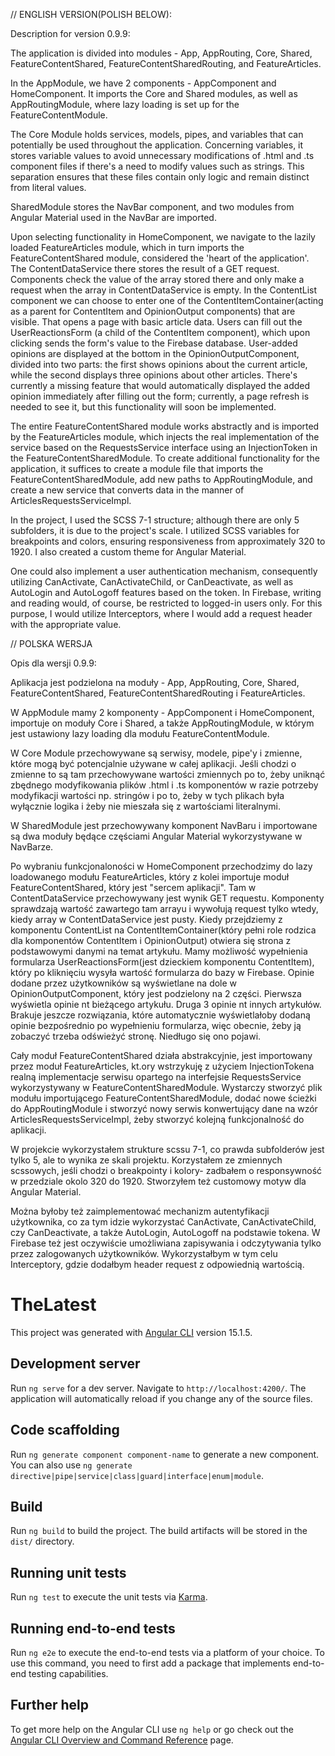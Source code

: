 // ENGLISH VERSION(POLISH BELOW):

Description for version 0.9.9:

The application is divided into modules - App, AppRouting, Core, Shared, FeatureContentShared, FeatureContentSharedRouting, and FeatureArticles.

In the AppModule, we have 2 components - AppComponent and HomeComponent. It imports the Core and Shared modules, as well as AppRoutingModule, 
where lazy loading is set up for the FeatureContentModule.

The Core Module holds services, models, pipes, and variables that can potentially be used throughout the application. Concerning variables, it 
stores variable values to avoid unnecessary modifications of .html and .ts component files if there's a need to modify values such as strings. 
This separation ensures that these files contain only logic and remain distinct from literal values.

SharedModule stores the NavBar component, and two modules from Angular Material used in the NavBar are imported.

Upon selecting functionality in HomeComponent, we navigate to the lazily loaded FeatureArticles module, which in turn imports the 
FeatureContentShared module, considered the 'heart of the application'. The ContentDataService there stores the result of a GET request. 
Components check the value of the array stored there and only make a request when the array in ContentDataService is empty. In the 
ContentList component we can choose to enter one of the ContentItemContainer(acting as a parent for ContentItem and OpinionOutput components) 
that are visible. That opens a page with basic article data. Users can fill out the UserReactionsForm (a child of the ContentItem component), 
which upon clicking sends the form's value to the Firebase database. User-added opinions are displayed at the bottom in the 
OpinionOutputComponent, divided into two parts: the first shows opinions about the current article, while the second displays three opinions 
about other articles. There's currently a missing feature that would automatically displayed the added opinion immediately after filling out 
the form; currently, a page refresh is needed to see it, but this functionality will soon be implemented.

The entire FeatureContentShared module works abstractly and is imported by the FeatureArticles module, which injects the real implementation of 
the service based on the RequestsService interface using an InjectionToken in the FeatureContentSharedModule. To create additional functionality 
for the application, it suffices to create a module file that imports the FeatureContentSharedModule, add new paths to AppRoutingModule, and 
create a new service that converts data in the manner of ArticlesRequestsServiceImpl.

In the project, I used the SCSS 7-1 structure; although there are only 5 subfolders, it is due to the project's scale. I utilized SCSS variables 
for breakpoints and colors, ensuring responsiveness from approximately 320 to 1920. I also created a custom theme for Angular Material.

One could also implement a user authentication mechanism, consequently utilizing CanActivate, CanActivateChild, or CanDeactivate, as well as 
AutoLogin and AutoLogoff features based on the token. In Firebase, writing and reading would, of course, be restricted to logged-in users only. 
For this purpose, I would utilize Interceptors, where I would add a request header with the appropriate value.


// POLSKA WERSJA

Opis dla wersji 0.9.9:

Aplikacja jest podzielona na moduły - App, AppRouting, Core, Shared, FeatureContentShared, FeatureContentSharedRouting i FeatureArticles.

W AppModule mamy 2 komponenty - AppComponent i HomeComponent, importuje on moduły Core i Shared, a także AppRoutingModule, 
w którym jest ustawiony lazy loading dla modułu FeatureContentModule.

W Core Module przechowywane są serwisy, modele, pipe'y i zmienne, które mogą być potencjalnie używane w całej aplikacji.
Jeśli chodzi o zmienne to są tam przechowywane wartości zmiennych po to, żeby uniknąć zbędnego modyfikowania plików .html i .ts komponentów
w razie potrzeby modyfikacji wartości np. stringów i po to, żeby w tych plikach była wyłącznie logika i żeby nie mieszała się z wartościami
literalnymi.

W SharedModule jest przechowywany komponent NavBaru i importowane są dwa moduły będące częściami Angular Material wykorzystywane w NavBarze.

Po wybraniu funkcjonaloności w HomeComponent przechodzimy do lazy loadowanego modułu FeatureArticles, który z kolei importuje moduł 
FeatureContentShared, który jest "sercem aplikacji". Tam w ContentDataService przechowywany jest wynik GET requestu. Komponenty sprawdzają 
wartość zawartego tam arrayu i wywołują request tylko wtedy, kiedy array w ContentDataService jest pusty. Kiedy przejdziemy z komponentu 
ContentList na ContentItemContainer(który pełni role rodzica dla komponentów ContentItem i OpinionOutput) otwiera się strona z podstawowymi 
danymi na temat artykułu. Mamy możliwość wypełnienia formularza UserReactionsForm(jest dzieckiem komponentu ContentItem), który po kliknięciu wysyła 
wartość formularza do bazy w Firebase. Opinie dodane przez użytkowników są wyświetlane na dole w OpinionOutputComponent, który jest 
podzielony na 2 części. Pierwsza wyświetla opinie nt bieżącego artykułu. Druga 3 opinie nt innych artykułów. Brakuje jeszcze rozwiązania, 
które automatycznie wyświetlałoby dodaną opinie bezpośrednio po wypełnieniu formularza, więc obecnie, żeby ją zobaczyć trzeba odświeżyć 
stronę. Niedługo się ono pojawi.

Cały moduł FeatureContentShared działa abstrakcyjnie, jest importowany przez moduł FeatureArticles, kt.ory wstrzykuję z użyciem InjectionTokena 
realną implementacje serwisu opartego na interfejsie RequestsService wykorzystywany w FeatureContentSharedModule. Wystarczy stworzyć 
plik modułu importującego FeatureContentSharedModule, dodać nowe ścieżki do AppRoutingModule i stworzyć nowy serwis konwertujący dane na 
wzór ArticlesRequestsServiceImpl, żeby stworzyć kolejną funkcjonalność do aplikacji.

W projekcie wykorzystałem strukture scssu 7-1, co prawda subfolderów jest tylko 5, ale to wynika ze skali projektu. Korzystałem ze 
zmiennych scssowych, jeśli chodzi o breakpointy i kolory- zadbałem o responsywność w przedziale okolo 320 do 1920. Stworzyłem też customowy 
motyw dla Angular Material.

Można byłoby też zaimplementować mechanizm autentyfikacji użytkownika, co za tym idzie wykorzystać CanActivate, CanActivateChild, czy 
CanDeactivate, a także AutoLogin, AutoLogoff na podstawie tokena. W Firebase też jest oczywiście umożliwiana zapisywania i odczytywania 
tylko przez zalogowanych użytkowników. Wykorzystałbym w tym celu Interceptory, gdzie dodałbym header request z odpowiednią wartością.


# TheLatest

This project was generated with [Angular CLI](https://github.com/angular/angular-cli) version 15.1.5.

## Development server

Run `ng serve` for a dev server. Navigate to `http://localhost:4200/`. The application will automatically reload if you change any of the source files.

## Code scaffolding

Run `ng generate component component-name` to generate a new component. You can also use `ng generate directive|pipe|service|class|guard|interface|enum|module`.

## Build

Run `ng build` to build the project. The build artifacts will be stored in the `dist/` directory.

## Running unit tests

Run `ng test` to execute the unit tests via [Karma](https://karma-runner.github.io).

## Running end-to-end tests

Run `ng e2e` to execute the end-to-end tests via a platform of your choice. To use this command, you need to first add a package that implements end-to-end testing capabilities.

## Further help

To get more help on the Angular CLI use `ng help` or go check out the [Angular CLI Overview and Command Reference](https://angular.io/cli) page.
